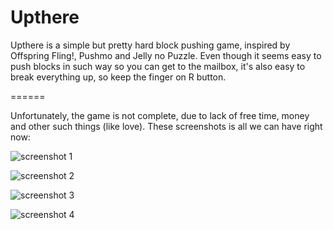 Upthere
=======

Upthere is a simple but pretty hard block pushing game, inspired by Offspring Fling!, Pushmo and Jelly no Puzzle. Even though it seems easy to push blocks in such way so you can get to the mailbox, it's also easy to break everything up, so keep the finger on R button.

======

Unfortunately, the game is not complete, due to lack of free time, money and other such things (like love). These screenshots is all we can have right now:

![screenshot 1](http://i.imgur.com/cMgkDhs.png)

![screenshot 2](http://i.imgur.com/lJ55A5V.png)

![screenshot 3](http://i.imgur.com/z8qH7Ho.png)

![screenshot 4](http://i.imgur.com/4rOVx6Z.png)
